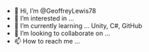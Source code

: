 - 👋 Hi, I’m @GeoffreyLewis78
- 👀 I’m interested in ...
- 🌱 I’m currently learning ... Unity, C#, GitHub
- 💞️ I’m looking to collaborate on ...
- 📫 How to reach me ...

<!---
GeoffreyLewis78/GeoffreyLewis78 is a ✨ special ✨ repository because its `README.md` (this file) appears on your GitHub profile.
You can click the Preview link to take a look at your changes.
--->
